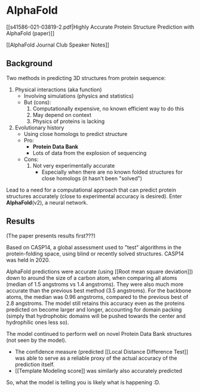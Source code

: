 # AlphaFold

[[s41586-021-03819-2.pdf|Highly Accurate Protein Structure Prediction with AlphaFold (paper)]]

[[AlphaFold Journal Club Speaker Notes]]

## Background
Two methods in predicting 3D structures from protein sequence:
1. Physical interactions (aka function)
	- Involving simulations (physics and statistics)
	- But (cons):
		1. Computationally expensive, no known efficient way to do this
		2. May depend on context
		3. Physics of proteins is lacking
2. Evolutionary history
	- Using close homologs to predict structure
	- Pro:
		- **Protein Data Bank**
		- Lots of data from the explosion of sequencing
	- Cons:
		1. Not very experimentally accurate
			- Especially when there are no known folded structures for close homologs (it hasn't been "solved")

Lead to a need for a computational approach that can predict protein structures accurately (close to experimental accuracy is desired). Enter **AlphaFold**(v2), a neural network.

## Results
(The paper presents results first???)

Based on CASP14, a global assessment used to "test" algorithms in the protein-folding space, using blind or recently solved structures. CASP14 was held in 2020.

AlphaFold predictions were accurate (using [[Root mean square deviation]]) down to around the size of a carbon atom, when comparing all atoms (median of 1.5 angstroms vs 1.4 angstroms). They were also much more accurate than the previous best method (3.5 angstroms). For the backbone atoms, the median was 0.96 angstroms, compared to the previous best of 2.8 angstroms. The model still retains this accuracy even as the proteins predicted on become larger and longer, accounting for domain packing (simply that hydrophobic domains will be pushed towards the center and hydrophilic ones less so).

The model continued to perform well on novel Protein Data Bank structures (not seen by the model). 
- The confidence measure (predicted [[Local Distance Difference Test]] was able to serve as a reliable proxy of the actual accuracy of the prediction itself.
- [[Template Modeling score]] was similarly also accurately predicted

So, what the model is telling you is likely what is happening :D.